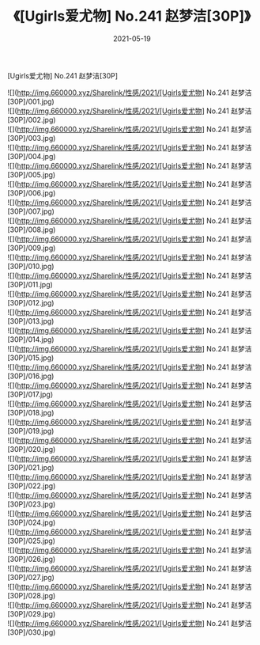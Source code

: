 ﻿---
layout: post
title:  《[Ugirls爱尤物] No.241 赵梦洁[30P]》
date:   2021-05-19
img: http://img.660000.xyz/Sharelink/性感/2021/[Ugirls爱尤物] No.241 赵梦洁[30P]/000.jpg
categories: [美女, 清纯, 唯美]
---

[Ugirls爱尤物] No.241 赵梦洁[30P]

  ![](http://img.660000.xyz/Sharelink/性感/2021/[Ugirls爱尤物] No.241 赵梦洁[30P]/001.jpg) <br> ![](http://img.660000.xyz/Sharelink/性感/2021/[Ugirls爱尤物] No.241 赵梦洁[30P]/002.jpg) <br> ![](http://img.660000.xyz/Sharelink/性感/2021/[Ugirls爱尤物] No.241 赵梦洁[30P]/003.jpg) <br> ![](http://img.660000.xyz/Sharelink/性感/2021/[Ugirls爱尤物] No.241 赵梦洁[30P]/004.jpg) <br> ![](http://img.660000.xyz/Sharelink/性感/2021/[Ugirls爱尤物] No.241 赵梦洁[30P]/005.jpg) <br> ![](http://img.660000.xyz/Sharelink/性感/2021/[Ugirls爱尤物] No.241 赵梦洁[30P]/006.jpg) <br> ![](http://img.660000.xyz/Sharelink/性感/2021/[Ugirls爱尤物] No.241 赵梦洁[30P]/007.jpg) <br> ![](http://img.660000.xyz/Sharelink/性感/2021/[Ugirls爱尤物] No.241 赵梦洁[30P]/008.jpg) <br> ![](http://img.660000.xyz/Sharelink/性感/2021/[Ugirls爱尤物] No.241 赵梦洁[30P]/009.jpg) <br> ![](http://img.660000.xyz/Sharelink/性感/2021/[Ugirls爱尤物] No.241 赵梦洁[30P]/010.jpg) <br> ![](http://img.660000.xyz/Sharelink/性感/2021/[Ugirls爱尤物] No.241 赵梦洁[30P]/011.jpg) <br> ![](http://img.660000.xyz/Sharelink/性感/2021/[Ugirls爱尤物] No.241 赵梦洁[30P]/012.jpg) <br> ![](http://img.660000.xyz/Sharelink/性感/2021/[Ugirls爱尤物] No.241 赵梦洁[30P]/013.jpg) <br> ![](http://img.660000.xyz/Sharelink/性感/2021/[Ugirls爱尤物] No.241 赵梦洁[30P]/014.jpg) <br> ![](http://img.660000.xyz/Sharelink/性感/2021/[Ugirls爱尤物] No.241 赵梦洁[30P]/015.jpg) <br> ![](http://img.660000.xyz/Sharelink/性感/2021/[Ugirls爱尤物] No.241 赵梦洁[30P]/016.jpg) <br> ![](http://img.660000.xyz/Sharelink/性感/2021/[Ugirls爱尤物] No.241 赵梦洁[30P]/017.jpg) <br> ![](http://img.660000.xyz/Sharelink/性感/2021/[Ugirls爱尤物] No.241 赵梦洁[30P]/018.jpg) <br> ![](http://img.660000.xyz/Sharelink/性感/2021/[Ugirls爱尤物] No.241 赵梦洁[30P]/019.jpg) <br> ![](http://img.660000.xyz/Sharelink/性感/2021/[Ugirls爱尤物] No.241 赵梦洁[30P]/020.jpg) <br> ![](http://img.660000.xyz/Sharelink/性感/2021/[Ugirls爱尤物] No.241 赵梦洁[30P]/021.jpg) <br> ![](http://img.660000.xyz/Sharelink/性感/2021/[Ugirls爱尤物] No.241 赵梦洁[30P]/022.jpg) <br> ![](http://img.660000.xyz/Sharelink/性感/2021/[Ugirls爱尤物] No.241 赵梦洁[30P]/023.jpg) <br> ![](http://img.660000.xyz/Sharelink/性感/2021/[Ugirls爱尤物] No.241 赵梦洁[30P]/024.jpg) <br> ![](http://img.660000.xyz/Sharelink/性感/2021/[Ugirls爱尤物] No.241 赵梦洁[30P]/025.jpg) <br> ![](http://img.660000.xyz/Sharelink/性感/2021/[Ugirls爱尤物] No.241 赵梦洁[30P]/026.jpg) <br> ![](http://img.660000.xyz/Sharelink/性感/2021/[Ugirls爱尤物] No.241 赵梦洁[30P]/027.jpg) <br> ![](http://img.660000.xyz/Sharelink/性感/2021/[Ugirls爱尤物] No.241 赵梦洁[30P]/028.jpg) <br> ![](http://img.660000.xyz/Sharelink/性感/2021/[Ugirls爱尤物] No.241 赵梦洁[30P]/029.jpg) <br> ![](http://img.660000.xyz/Sharelink/性感/2021/[Ugirls爱尤物] No.241 赵梦洁[30P]/030.jpg) <br>